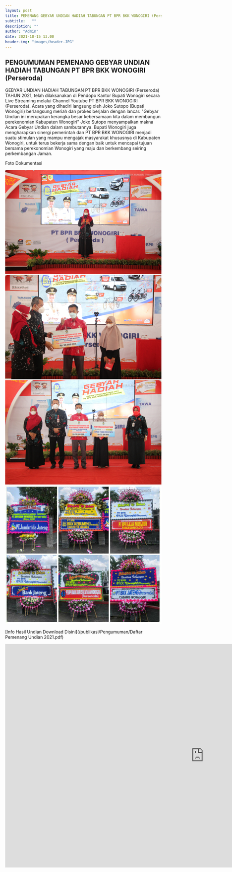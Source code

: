 ```yaml
---
layout: post
title: PEMENANG GEBYAR UNDIAN HADIAH TABUNGAN PT BPR BKK WONOGIRI (Perseroda) TAHUN 2021
subtitle:   ""
description: ""
author: "Admin"
date: 2021-10-15 13.00
header-img: "images/header.JPG"
---
```



## PENGUMUMAN PEMENANG GEBYAR UNDIAN HADIAH TABUNGAN PT BPR BKK WONOGIRI (Perseroda)

GEBYAR UNDIAN HADIAH TABUNGAN PT BPR BKK WONOGIRI (Perseroda) TAHUN 2021, telah dilaksanakan di Pendopo Kantor Bupati Wonogiri secara Live Streaming melalui Channel Youtube PT BPR BKK WONOGIRI (Perseroda). Acara yang dihadiri langsung oleh Joko Sutopo (Bupati Wonogiri) berlangsung meriah dan prokes berjalan dengan lancar. "Gebyar Undian ini merupakan kerangka besar kebersamaan kita dalam membangun perekenomian Kabupaten Wonogiri" Joko Sutopo menyampaikan makna Acara Gebyar Undian dalam sambutannya. Bupati Wonogiri juga mengharapkan sinergi pemerintah dan PT BPR BKK WONOGIRI menjadi suatu stimulan yang mampu mengajak masyarakat khususnya di Kabupaten Wonogiri, untuk terus bekerja sama dengan baik untuk mencapai tujuan bersama perekonomian Wonogiri yang maju dan berkembang seiring perkembangan Jaman.


Foto Dokumentasi

<img src="/images/undian/dirut.png" class="img-responsive img-centered" alt="">

<img src="/images/undian/csr.png" class="img-responsive img-centered" alt="">

<img src="/images/undian/csr1.png" class="img-responsive img-centered" alt="">

<img src="/images/undian/karangan.png" class="img-responsive img-centered" alt="">


[Info Hasil Undian Download Disini](/publikasi/Pengumuman/Daftar Pemenang Undian  2021.pdf)

<iframe width="1280" height="720" src="https://www.youtube.com/embed/vNsoSsE17N0" title="YouTube video player" frameborder="0" allow="accelerometer; autoplay; clipboard-write; encrypted-media; gyroscope; picture-in-picture" allowfullscreen></iframe>





